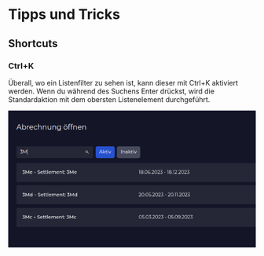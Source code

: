 # Tipps und Tricks

## Shortcuts

### Ctrl+K
Überall, wo ein Listenfilter zu sehen ist, kann dieser mit Ctrl+K aktiviert werden. Wenn du während des Suchens Enter drückst, wird die Standardaktion mit dem obersten Listenelement durchgeführt.

![trilliun filter input image](filter_input.png)